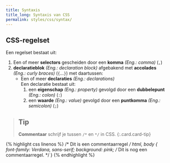 ```yaml
---
title: Syntaxis
title_long: Syntaxis van CSS
permalink: styles/css/syntax/
---
```


CSS-regelset
------------

Een regelset bestaat uit:

  1. Een of meer **selectors** gescheiden door een **komma** *(Eng.: comma)* (`,`)
  2. **declaratieblok** *(Eng.: declaration block)* afgebakend met **accolades** *(Eng.: curly braces)* (`{`…`}`) met daartussen:
     - Een of meer **declaraties** *(Eng.: declarations)*  
       Een declaratie bestaat uit:
       1. een **eigenschap** *(Eng.: property)* gevolgd door een **dubbelepunt** *(Eng.: colon)* (`:`)
       2. een **waarde** *(Eng.: value)* gevolgd door een **puntkomma** *(Eng.: semicolon)* (`;`)

> Tip
> ---
> **Commentaar** schrijf je tussen `/*` en `*/` in CSS.
{:.card.card-tip}

{% highlight css linenos %}
/* Dit is een commentaarregel */
html,
body {
    font-family: Verdana, sans-serif;
    background: pink;
    /* Dit is nog een commentaarregel. */
}
{% endhighlight %}